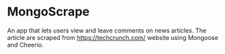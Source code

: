 # MongoScrape
An app that lets users view and leave comments on news articles. The article are scraped from https://techcrunch.com/ website using Mongoose and Cheerio.
